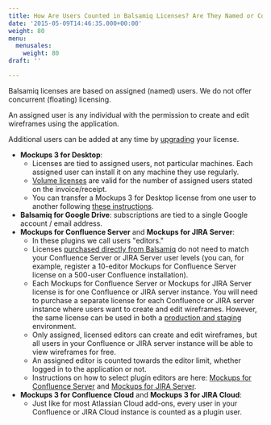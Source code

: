 ```yaml
---
title: How Are Users Counted in Balsamiq Licenses? Are They Named or Concurrent Users?
date: '2015-05-09T14:46:35.000+00:00'
weight: 80
menu:
  menusales:
    weight: 80
draft: ''

---
```


Balsamiq licenses are based on assigned (named) users. We do not offer concurrent (floating) licensing.

An assigned user is any individual with the permission to create and edit wireframes using the application.

Additional users can be added at any time by [upgrading](/sales/upgrades/) your license.

*   **Mockups 3 for Desktop**:
    *   Licenses are tied to assigned users, not particular machines. Each assigned user can install it on any machine they use regularly.
    *   [Volume licenses](/sales/discounts/#discounts-when-purchasing-multiple-mockups-for-desktop-licenses) are valid for the number of assigned users stated on the invoice/receipt.
    *   You can transfer a Mockups 3 for Desktop license from one user to another following [these instructions](/sales/licensetransfer/).
*   **Balsamiq for Google Drive**: subscriptions are tied to a single Google account / email address.
*   **Mockups for Confluence Server** and **Mockups for JIRA Server**:
    *   In these plugins we call users "editors."
    *   Licenses [purchased directly from Balsamiq](/sales/marketplace/#what-are-the-pros-and-cons-of-buying-from-balsamiq) do not need to match your Confluence Server or JIRA Server user levels (you can, for example, register a 10-editor Mockups for Confluence Server license on a 500-user Confluence installation).
    *   Each Mockups for Confluence Server or Mockups for JIRA Server license is for one Confluence or JIRA server instance. You will need to purchase a separate license for each Confluence or JIRA server instance where users want to create and edit wireframes. However, the same license can be used in both a [production and staging](/sales/atlassianstagingproduction/) environment.
    *   Only assigned, licensed editors can create and edit wireframes, but all users in your Confluence or JIRA server instance will be able to view wireframes for free.
    *   An assigned editor is counted towards the editor limit, whether logged in to the application or not.
    *   Instructions on how to select plugin editors are here: [Mockups for Confluence Server](https://docs.balsamiq.com/confluence/admin-guide/#selecting-mockup-editors) and [Mockups for JIRA Server](https://docs.balsamiq.com/jira/admin-guide/#selecting-mockup-editors).
*   **Mockups 3 for Confluence Cloud** and **Mockups 3 for JIRA Cloud**:
    *   Just like for most Atlassian Cloud add-ons, every user in your Confluence or JIRA Cloud instance is counted as a plugin user.
